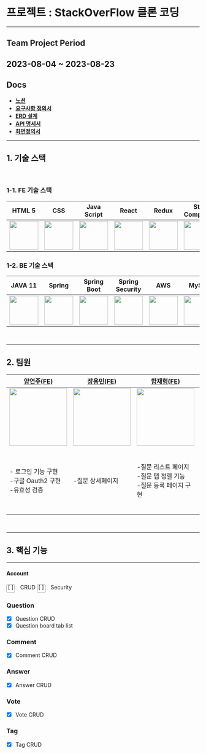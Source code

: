 
# 프로젝트 : StackOverFlow 클론 코딩
---
## Team Project Period<br/>

2023-08-04 ~ 2023-08-23
---
##  Docs
- **[노션](https://www.notion.so/7-ELEVEN-b1616d8b43914952b225cc24e371da9a)**
- **[요구사항 정의서](https://docs.google.com/spreadsheets/d/1tdLBhFRqCk3BhhVWZiORQIztHyythrvUMrCedejgq8w/edit#gid=0)**
- **[ERD 설계](https://dbdiagram.io/d/64d1d66202bd1c4a5e67c4fd)** 
- **[API 명세서](https://documenter.getpostman.com/view/15713384/2s9Xxzut34)** 
- **[화면정의서](https://www.figma.com/file/3axgvRGBEyD2u9e2KsC1qz/stackoverflow-clone-layout?type=design&node-id=0-1&mode=design&t=WnPKalo8Rvt1qpoJ-0)** 
---
## 1. 기술 스택 

<br/>

### 1-1. FE 기술 스택
| HTML 5| CSS | Java Script | React | Redux | Styled<br/>Components |
|-------------------------------------------------------------------------------------------------------------------------------------------------------------------------|--------------------------------------------|-----------------------------------------------|-----------------------------------------------|-----------------------------------------------|-----------------------------------------------|
|<img src="https://img.icons8.com/?size=512&id=20909&format=png" width=75px ></img> |<img src="https://img.icons8.com/?size=512&id=21278&format=png" width=75px ></img> |<img src="https://img.icons8.com/?size=512&id=108784&format=png" width=75px ></img> |<img src="https://img.icons8.com/?size=512&id=123603&format=png" width=75px ></img> |<img src="https://img.icons8.com/?size=512&id=jD-fJzVguBmw&format=png" width=75px ></img> |<img src="https://img.icons8.com/?size=512&id=ttxR7mXaDvqS&format=png" width=75px ></img>|

### 1-2. BE 기술 스택
| JAVA 11 | Spring | Spring Boot | Spring<br/>Security | AWS | MySql | JWT |
|-------------------------------------------------------------------------------------------------------------------------------------------------------------------------|--------------------------------------------|-----------------------------------------------|-----------------------------------------------|-----------------------------------------------|-----------------------------------------------|-----------------------------------------------|
|<img src="https://img.icons8.com/?size=512&id=13679&format=png" width=75px ></img>|<img src="https://img.icons8.com/?size=512&id=90519&format=png" width=75px ></img> |<img src="https://img.icons8.com/?size=512&id=90519&format=png" width=75px ></img>|<img src="https://img.icons8.com/?size=512&id=16231&format=png" width=75px ></img>|<img src="https://img.icons8.com/?size=512&id=33039&format=png" width=75px ></img>|<img src="https://img.icons8.com/?size=512&id=UFXRpPFebwa2&format=png" width=75px ></img>|<img src="https://img.icons8.com/?size=512&id=15451&format=png" width=75px ></img>

<br/>

---

## 2. 팀원

| [양연주(FE)](https://github.com/judevv)                                                                                                                                 | [장용민(FE)](https://github.com/poiuy4004) | [함재형(FE)](https://github.com/hamjaehyeong) | [박영길(BE)](https://github.com/ParkYoungGil) | [황도경(BE)](https://github.com/Dokyung-Hwang)                                                                                             | [김도형(BE)]() | [이승태(BE)](https://github.com/NtoZero) |
|-------------------------------------------------------------------------------------------------------------------------------------------------------------------------|--------------------------------------------|-----------------------------------------------|-----------------------------------------------|--------------------------------------------------------------------------------------------------------------------------------------------|----------------|------------------------------------------|
|<img src="https://media.discordapp.net/attachments/1136919820567322745/1136920104316194836/KakaoTalk_Photo_2023-08-04-16-14-10.png?width=525&height=525" width=150px ></img>|<img src="https://avatars.githubusercontent.com/u/125282928?v=4" width=150px ></img>| <img src="https://avatars.githubusercontent.com/u/129960659?v=4" width=150px ></img>|<img src="https://avatars.githubusercontent.com/u/75276860?v=4" width=150px ></img>|<img src="https://media.discordapp.net/attachments/1136919820567322745/1136919979799875684/image1.jpg?width=525&height=525" width=150 ></img>|<img src="https://avatars.githubusercontent.com/u/62333468?v=4" width=150px ></img>|<img src="https://avatars.githubusercontent.com/u/124790177?v=4" width=150px ></img>|
|- 로그인 기능 구현<br/>-구글 Oauth2 구현<br/>-유효성 검증|-질문 상세페이지|-질문 리스트 페이지<br/>-질문 탭 정렬 기능<br/>-질문 등록 페이지 구현|- 질문 생성, 작성, 수정, 삭제 기능 구현 <br/>- 질문 탭 정렬 기능 구현<br/>- 질문 상세페이지 |-태그 작성, 조회 기능 구현<br/>-댓글 작성, 수정, 삭제 기능 구현 <br/>-자동문서화 <br/>-패키지 구조 설계 + 추가 설정들 |- 답변 작성, 조회, 수정, 삭제 기능 구현 <br/>-투표 기능 구현<br/>- aws 배포 및 자동화   |- 로그인 기능 구현 <br/>-회원가입 기능 구현<br/>- jwt토큰 발급 및 인증<br/>-구글 Oauth2 구현<br/>-유효성 검증|


<br/>

---

## 3. 핵심 기능 
---

<style>
.custom-checkbox {
  display: inline-block;
  width: 20px;
  height: 20px;
  border: 1px solid #999;
  border-radius: 3px;
  background-color: #fff;
  text-align: center;
  line-height: 1;
  font-size: 14px;
  margin-right: 10px;
}

.custom-checkbox.checked {
  background-color: #66bb6a;
  color: #fff;
}
</style>

#### Account
<span class="custom-checkbox">[ ]</span> CRUD
<span class="custom-checkbox">[ ]</span> Security
### Question
* [x] Question CRUD
* [x] Question board tab list
### Comment 
* [x] Comment CRUD
### Answer
* [x] Answer CRUD
### Vote
* [x] Vote CRUD
### Tag
* [x] Tag CRUD
